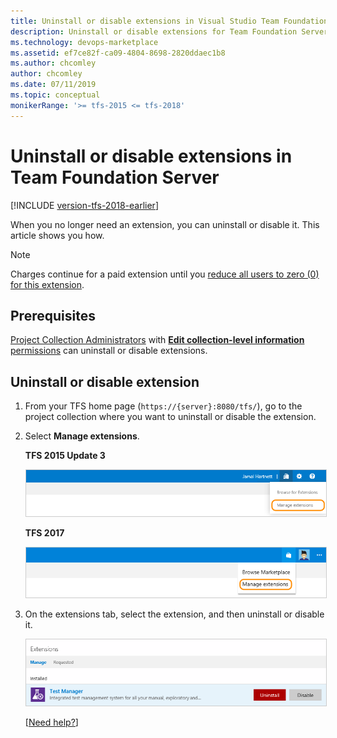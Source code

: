 ```yaml
---
title: Uninstall or disable extensions in Visual Studio Team Foundation Server (TFS)
description: Uninstall or disable extensions for Team Foundation Server (TFS)
ms.technology: devops-marketplace
ms.assetid: ef7ce82f-ca09-4804-8698-2820ddaec1b8
ms.author: chcomley
author: chcomley
ms.date: 07/11/2019
ms.topic: conceptual
monikerRange: '>= tfs-2015 <= tfs-2018'
---
```


# Uninstall or disable extensions in Team Foundation Server

[!INCLUDE [version-tfs-2018-earlier](../../includes/version-tfs-2018-earlier.md)]

When you no longer need an extension, you can uninstall or disable it. This article shows you how.

> [!NOTE]
> Charges continue for a paid extension until you [reduce all users to zero (0) for this extension](../install-extension.md). 

## Prerequisites

[Project Collection Administrators](../../organizations/security/set-project-collection-level-permissions.md) 
with [**Edit collection-level information** permissions](../../organizations/security/permissions.md#collection) 
can uninstall or disable extensions.

## Uninstall or disable extension

1. From your TFS home page (```https://{server}:8080/tfs/```), go to the project collection where you want to uninstall or disable the extension.

2. Select **Manage extensions**.

   **TFS 2015 Update 3**

   <img alt="Manage extensions in TFS 2015 Update 3." src="../media/manage-extensions.png" style="border: 1px solid #CCCCCC" />

   **TFS 2017**

   <img alt="Manage extensions" src="../media/manage-extensions2-new.png" style="border: 1px solid #CCCCCC" />

3. On the extensions tab, select the extension, and then uninstall or disable it.

   <img alt="Uninstall or disable an extension" src="../media/uninstall-disable.png" style="border: 1px solid #CCCCCC" />

   [[Need help?](../faq-extensions.md#q-how-do-i-get-support-for-the-visual-studio-marketplace)]